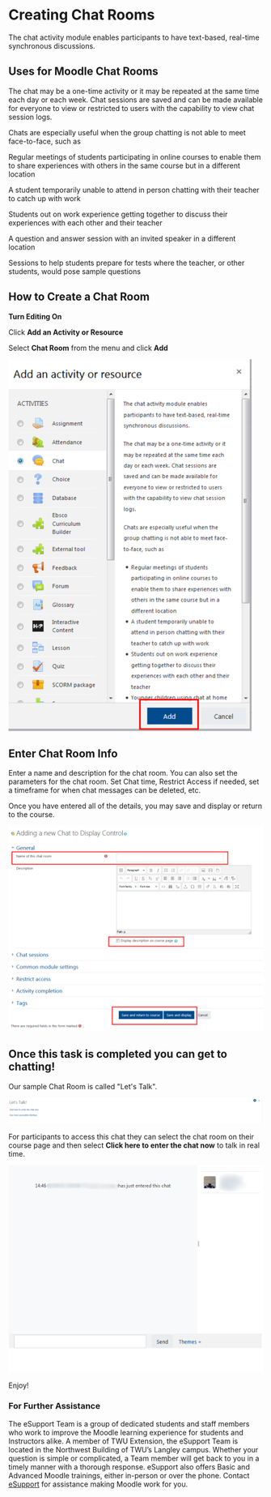 # Creating Chat Rooms

The chat activity module enables participants to have text-based, real-time synchronous discussions.

## Uses for Moodle Chat Rooms

The chat may be a one-time activity or it may be repeated at the same time each day or each week. Chat sessions are saved and can be made available for everyone to view or restricted to users with the capability to view chat session logs.

Chats are especially useful when the group chatting is not able to meet face-to-face, such as

Regular meetings of students participating in online courses to enable them to share experiences with others in the same course but in a different location

A student temporarily unable to attend in person chatting with their teacher to catch up with work

Students out on work experience getting together to discuss their experiences with each other and their teacher

A question and answer session with an invited speaker in a different location

Sessions to help students prepare for tests where the teacher, or other students, would pose sample questions

## How to Create a Chat Room

**Turn Editing On**

Click **Add an Activity or Resource**

Select **Chat Room** from the menu and click **Add**

![](../.gitbook/assets/moodle-chat-1.png)

## Enter Chat Room Info

Enter a name and description for the chat room. You can also set the parameters for the chat room. Set Chat time, Restrict Access if needed, set a timeframe for when chat messages can be deleted, etc.

Once you have entered all of the details, you may save and display or return to the course.

![](../.gitbook/assets/moodle-chat-2%20%281%29.png)

## Once this task is completed you can get to chatting!

Our sample Chat Room is called "Let's Talk".

![](../.gitbook/assets/moodle-chat-3%20%281%29.png)

For participants to access this chat they can select the chat room on their course page and then select **Click here to enter the chat now** to talk in real time.

![](../.gitbook/assets/moodle-chat-4%20%281%29.png)

Enjoy!

### For Further Assistance

The eSupport Team is a group of dedicated students and staff members who work to improve the Moodle learning experience for students and Instructors alike. A member of TWU Extension, the eSupport Team is located in the Northwest Building of TWU’s Langley campus. Whether your question is simple or complicated, a Team member will get back to you in a timely manner with a thorough response. eSupport also offers Basic and Advanced Moodle trainings, either in-person or over the phone. Contact [eSupport](https://trinitywestern.teamdynamix.com/TDClient/Requests/ServiceDet?ID=16141) for assistance making Moodle work for you.

